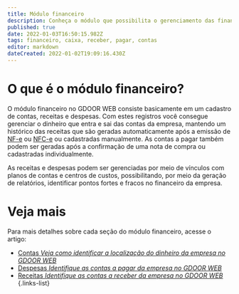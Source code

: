 ```yaml
---
title: Módulo financeiro
description: Conheça o módulo que possibilita o gerenciamento das finanças da sua empresa no GDOOR WEB
published: true
date: 2022-01-03T16:50:15.982Z
tags: financeiro, caixa, receber, pagar, contas
editor: markdown
dateCreated: 2022-01-02T19:09:16.430Z
---
```


# O que é o módulo financeiro?

O módulo financeiro no GDOOR WEB consiste basicamente em um cadastro de contas, receitas e despesas. Com estes registros você consegue gerenciar o dinheiro que entra e sai das contas da empresa, mantendo um histórico das receitas que são geradas automaticamente após a emissão de [NF-e](/tutoriais/como-emitir-uma-nfe) ou [NFC-e](/movimentos/nfc-e) ou cadastradas manualmente. 
As contas a pagar também podem ser geradas após a confirmação de uma nota de compra ou cadastradas individualmente.

As receitas e despesas podem ser gerenciadas por meio de vínculos com planos de contas e centros de custos, possibilitando, por meio da geração de relatórios, identificar pontos fortes e fracos no financeiro da empresa.

# Veja mais

Para mais detalhes sobre cada seção do módulo financeiro, acesse o artigo:

- [Contas *Veja como identificar a localização do dinheiro da empresa no GDOOR WEB*](/financeiro/contas)
- [Despesas *Identifique as contas a pagar da empresa no GDOOR WEB*](/financeiro/despesas)
- [Receitas *Identifique as contas a receber da empresa no GDOOR WEB*](/financeiro/receitas)
{.links-list}
